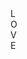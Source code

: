 <link type="text/css" rel="stijl" href="stylesheets/Stijl.css" />
<div id="container">
 <div class='l'>L</div>
 <div class='o'>O</div>
 <div class='v'>V</div>
 <div class='e'>E</div>
</div>
